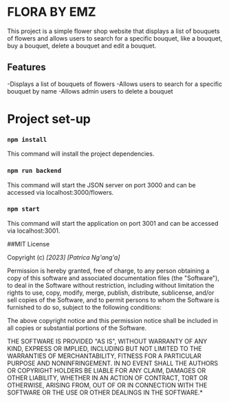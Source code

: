 # **FLORA BY EMZ**
This project is a simple flower shop website that displays a list of bouquets of flowers and allows users to search for a specific bouquet, like a bouquet, buy a bouquet, delete a bouquet and edit a bouquet.

## Features
-Displays a list of bouquets of flowers
-Allows users to search for a specific bouquet by name
-Allows admin users to delete a bouquet


# Project set-up
### `npm install`
This command will install the project dependencies.

### `npm run backend`
This command will start the JSON server on port 3000 and can be accessed via localhost:3000/flowers.

### `npm start`
This command will start the application on port 3001 and can be accessed via localhost:3001.

##MIT License

Copyright (c) *[2023]* *[Patrica Ng'ang'a]*

Permission is hereby granted, free of charge, to any person obtaining a copy
of this software and associated documentation files (the "Software"), to deal
in the Software without restriction, including without limitation the rights
to use, copy, modify, merge, publish, distribute, sublicense, and/or sell
copies of the Software, and to permit persons to whom the Software is
furnished to do so, subject to the following conditions:

The above copyright notice and this permission notice shall be included in all
copies or substantial portions of the Software.

THE SOFTWARE IS PROVIDED "AS IS", WITHOUT WARRANTY OF ANY KIND, EXPRESS OR
IMPLIED, INCLUDING BUT NOT LIMITED TO THE WARRANTIES OF MERCHANTABILITY,
FITNESS FOR A PARTICULAR PURPOSE AND NONINFRINGEMENT. IN NO EVENT SHALL THE
AUTHORS OR COPYRIGHT HOLDERS BE LIABLE FOR ANY CLAIM, DAMAGES OR OTHER
LIABILITY, WHETHER IN AN ACTION OF CONTRACT, TORT OR OTHERWISE, ARISING FROM,
OUT OF OR IN CONNECTION WITH THE SOFTWARE OR THE USE OR OTHER DEALINGS IN THE
SOFTWARE.*